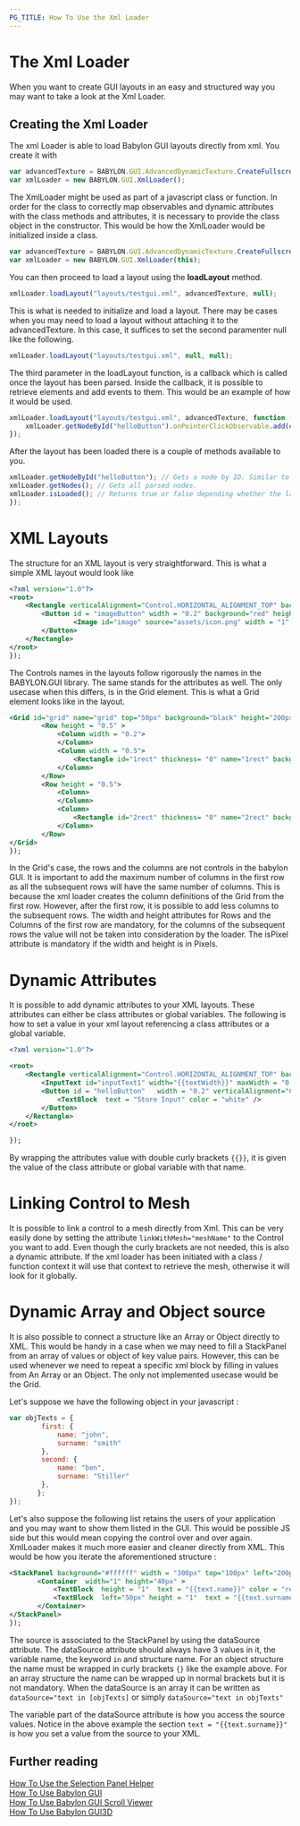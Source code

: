 ```yaml
---
PG_TITLE: How To Use the Xml Loader
---
```


# The Xml Loader

When you want to create GUI layouts in an easy and structured way you may want to take a look at the Xml Loader. 


## Creating the Xml Loader

The xml Loader is able to load Babylon GUI layouts directly from xml. You create it with

```javascript
var advancedTexture = BABYLON.GUI.AdvancedDynamicTexture.CreateFullscreenUI("UI");
var xmlLoader = new BABYLON.GUI.XmlLoader();
```

The XmlLoader might be used as part of a javascript class or function. In order for the class to correctly map observables and dynamic attributes with the class methods and attributes, it is necessary to provide the class object in the constructor. This would be how the XmlLoader would be initialized inside a class.

```javascript
var advancedTexture = BABYLON.GUI.AdvancedDynamicTexture.CreateFullscreenUI("UI");
var xmlLoader = new BABYLON.GUI.XmlLoader(this);
```
You can then proceed to load a layout using the **loadLayout** method.

```javascript
xmlLoader.loadLayout("layouts/testgui.xml", advancedTexture, null);
```
This is what is needed to initialize and load a layout. There may be cases when you may need to load a layout without attaching it to the advancedTexture. In this case, it suffices to set the second paramenter null like the following.

```javascript
xmlLoader.loadLayout("layouts/testgui.xml", null, null);
```

The third parameter in the loadLayout function, is a callback which is called once the layout has been parsed. Inside the callback, it is possible to retrieve elements and add events to them. This would be an example of how it would be used.

```javascript
xmlLoader.loadLayout("layouts/testgui.xml", advancedTexture, function () {
    xmlLoader.getNodeById("helloButton").onPointerClickObservable.add(clickEvent);
});
```

After the layout has been loaded there is a couple of methods available to you.

```javascript
xmlLoader.getNodeById("helloButton"); // Gets a node by ID. Similar to how DOM elements are retrieved.
xmlLoader.getNodes(); // Gets all parsed nodes. 
xmlLoader.isLoaded(); // Returns true or false depending whether the layout has finished loading. 
});
```

# XML Layouts

The structure for an XML layout is very straightforward. This is what a simple XML layout would look like


```xml
<?xml version="1.0"?>
<root>
    <Rectangle verticalAlignment="Control.HORIZONTAL_ALIGNMENT_TOP" background="yellow" id="firstContainer" width=".8" name="firstContainer" height=".4" color = "Orange"  > 
        <Button id = "imageButton" width = "0.2" background="red" height = "0.3" name = "imageButton"> 
                <Image id="image" source="assets/icon.png" width = "1" height = "1" name="image" stretch = "Image.STRETCH_FILL" horizontalAlignment="Control.HORIZONTAL_ALIGNMENT_LEFT"  /> 
        </Button>  
    </Rectangle> 
</root>
});
```

The Controls names in the layouts follow rigorously the names in the BABYLON.GUI library. The same stands for the attributes as well. The only usecase when this differs, is in the Grid element. This is what a Grid element looks like in the layout.

```xml
<Grid id="grid" name="grid" top="50px" background="black" height="200px" width="200px" >
        <Row height = "0.5" >
            <Column width = "0.2"> 
            </Column>
            <Column width = "0.5"> 
                <Rectangle id="1rect" thickness= "0" name="1rect" background = "green" ></Rectangle>
            </Column>
        </Row>
        <Row height = "0.5">
            <Column> 
            </Column>
            <Column> 
                <Rectangle id="2rect" thickness= "0" name="2rect" background = "red" ></Rectangle>
            </Column>
        </Row>
</Grid> 
});
```
In the Grid's case, the rows and the columns are not controls in the babylon GUI.  It is important to add the maximum number of columns in the first row as all the subsequent rows will have the same number of columns. This is because the xml loader creates the column definitions of the Grid from the first row. However, after the first row, it is possible to add less columns to the subsequent rows. The width and height attributes for Rows and the Columns of the first row are mandatory, for the columns of the subsequent rows the value will not be taken into consideration by the loader. The isPixel attribute is mandatory if the width and height is in Pixels.

# Dynamic Attributes

It is possible to add dynamic attributes to your XML layouts. These attributes can either be class attributes or global variables. The following is how to set a value in your xml layout referencing a class attributes or a global variable.

```xml
<?xml version="1.0"?>

<root>
    <Rectangle verticalAlignment="Control.HORIZONTAL_ALIGNMENT_TOP" background="blue" id="popupContainer" width=".8" name="firstContainer" height=".4" color = "Orange"  > 
        <InputText id="inputText1" width="{{textWidth}}" maxWidth = "0.3"  height = "40px" color = "white"/> 
        <Button id = "helloButton"   width = "0.2" verticalAlignment="Control.VERTICAL_ALIGNMENT_BOTTOM" height = "0.2" name = "helloButton" background="green" onPointerUpObservable = "storeUsernameEvent" > 
            <TextBlock  text = "Store Input" color = "white" /> 
        </Button>
    </Rectangle> 
</root>

});
```

By wrapping the attributes value with double curly brackets `{{}}`, it is given the value of the class attribute or global variable with that name.

# Linking Control to Mesh

It is possible to link a control to a mesh directly from Xml. This can be very easily done by setting the attribute `linkWithMesh="meshName"` to the Control you want to add. Even though the curly brackets are not needed, this is also a dynamic attribute. If the xml loader has been initiated with a class / function context it will use that context to retrieve the mesh, otherwise it will look for it globally.

# Dynamic Array and Object source

It is also possible to connect a structure like an Array or Object directly to XML. This would be handy in a case when we may need to fill a StackPanel from an array of values or object of key value pairs. However, this can be used whenever we need to repeat a specific xml block by filling in values from An Array or an Object. The only not implemented usecase would be the Grid.  

Let's suppose we have the following object in your javascript :

```javascript
var objTexts = {
        first: {
            name: "john",
            surname: "smith"
        },
        second: {
            name: "ben",
            surname: "Stiller"
        },
       };
});
```
Let's also suppose the following list retains the users of your application and you may want to show them listed in the GUI. This would be possible JS side but this would mean copying the control over and over again. XmlLoader makes it much more easier and cleaner directly from XML. This would be how you iterate the aforementioned structure :

```xml
<StackPanel background="#ffffff" width = "300px" top="100px" left="200px" id = "panel" dataSource="text in {objTexts}"> 
       <Container  width="1" height="40px" >
           <TextBlock  height = "1"  text = "{{text.name}}" color = "red" resizeToFit="true" fontSize = "24"/>  
           <TextBlock  left="50px" height = "1"  text = "{{text.surname}}" color = "black" resizeToFit="true" fontSize = "24"/>  
       </Container>
</StackPanel>
});
```

The source is associated to the StackPanel by using the dataSource attribute. The dataSource attribute should always have 3 values in it, the variable name, the keyword `in` and structure name. For an object structure the name must be wrapped in curly brackets `{}` like the example above. For an array structure the name can be wrapped up in normal brackets but it is not mandatory. When the dataSource is an array it can be written as `dataSource="text in [objTexts]` or simply `dataSource="text in objTexts"`

The variable part of the dataSource attribute is how you access the source values. Notice in the above example the section `text = "{{text.surname}}"` is how you set a value from the source to your XML.



## Further reading

[How To Use the Selection Panel Helper](/how_to/selector)  
[How To Use Babylon GUI](/how_to/gui)  
[How To Use Babylon GUI Scroll Viewer](/how_to/ScrollViewer)  
[How To Use Babylon GUI3D](/how_to/gui3d)



